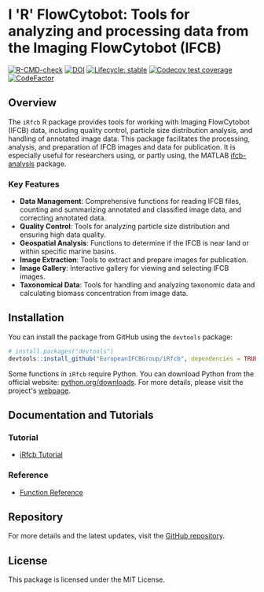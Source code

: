 # I 'R' FlowCytobot: Tools for analyzing and processing data from the Imaging FlowCytobot (IFCB)

[![R-CMD-check](https://github.com/anderstorstensson/iRfcb/actions/workflows/r-cmd-check.yml/badge.svg?event=push)](https://github.com/anderstorstensson/iRfcb/actions/workflows/r-cmd-check.yml)
[![DOI](https://zenodo.org/badge/DOI/10.5281/zenodo.12533225.svg)](https://doi.org/10.5281/zenodo.12533225)
[![Lifecycle: stable](https://img.shields.io/badge/lifecycle-stable-brightgreen.svg)](https://lifecycle.r-lib.org/articles/stages.html#stable)
[![Codecov test coverage](https://codecov.io/gh/EuropeanIFCBGroup/iRfcb/branch/main/graph/badge.svg)](https://app.codecov.io/gh/EuropeanIFCBGroup/iRfcb?branch=main)
[![CodeFactor](https://www.codefactor.io/repository/github/europeanifcbgroup/irfcb/badge)](https://www.codefactor.io/repository/github/europeanifcbgroup/irfcb)

## Overview

The `iRfcb` R package provides tools for working with Imaging FlowCytobot (IFCB) data, including quality control, particle size distribution analysis, and handling of annotated image data. This package facilitates the processing, analysis, and preparation of IFCB images and data for publication. It is especially useful for researchers using, or partly using, the MATLAB [ifcb-analysis](https://github.com/hsosik/ifcb-analysis) package.

### Key Features

- **Data Management**: Comprehensive functions for reading IFCB files, counting and summarizing annotated and classified image data, and correcting annotated data.
- **Quality Control**: Tools for analyzing particle size distribution and ensuring high data quality.
- **Geospatial Analysis**: Functions to determine if the IFCB is near land or within specific marine basins.
- **Image Extraction**: Tools to extract and prepare images for publication.
- **Image Gallery**: Interactive gallery for viewing and selecting IFCB images.
- **Taxonomical Data**: Tools for handling and analyzing taxonomic data and calculating biomass concentration from image data.

## Installation

You can install the package from GitHub using the `devtools` package:

```r
# install.packages("devtools")
devtools::install_github("EuropeanIFCBGroup/iRfcb", dependencies = TRUE)
```

Some functions in `iRfcb` require Python. You can download Python from the official website: [python.org/downloads](https://www.python.org/downloads/). For more details, please visit the project's [webpage](https://europeanifcbgroup.github.io/iRfcb/).

## Documentation and Tutorials

### Tutorial

- [iRfcb Tutorial](https://europeanifcbgroup.github.io/iRfcb/articles/tutorial/tutorial.html)

### Reference

- [Function Reference](https://europeanifcbgroup.github.io/iRfcb/reference/index.html)

## Repository

For more details and the latest updates, visit the [GitHub repository](https://github.com/anderstorstensson/iRfcb).

## License

This package is licensed under the MIT License.
